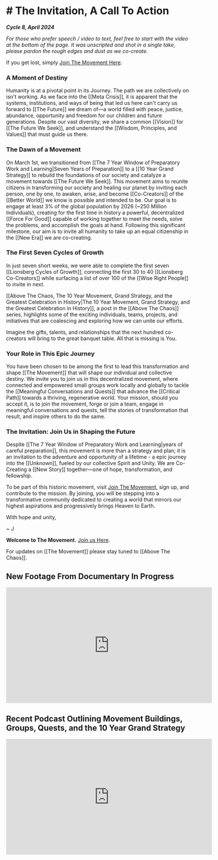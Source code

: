 # # The Invitation, A Call To Action

***Cycle 8, April 2024***

*For those who prefer speech / video to text, feel free to start with the video at the bottom of the page. It was unscripted and shot in a single take, please pardon the rough edges and dust as we co-create.* 

If you get lost, simply [Join The Movement Here](https://jordannicholas.org/join_the_movement).  
### A Moment of Destiny

Humanity is at a pivotal point in its Journey. The path we are collectively on isn't working. As we face into the [[Meta Crisis]], it is apparent that the systems, institutions, and ways of being that led us here can't carry us forward to [[The Future]] we dream of—a world filled with peace, justice, abundance, opportunity and freedom for our children and future generations. Despite our vast diversity, we share a common [[Vision]] for [[The Future We Seek]], and understand the [[Wisdom, Principles, and Values]] that must guide us there.

### The Dawn of a Movement

On March 1st, we transitioned from [[The 7 Year Window of Preparatory Work and Learning|Seven Years of Preparation]] to a [[10 Year Grand Strategy]] to rebuild the foundations of our society and catalyze a movement towards [[The Future We Seek]]. This movement aims to reunite citizens in transforming our society and healing our planet by inviting each person, one by one, to awaken, arise, and become [[Co-Creators]] of the [[Better World]] we know is possible and intended to be. Our goal is to engage at least 3% of the global population by 2026 (~250 Million Individuals), creating for the first time in history a powerful, decentralized [[Force For Good]] capable of working together to meet the needs, solve the problems, and accomplish the goals at hand. Following this significant milestone, our aim is to invite all humanity to take up an equal citizenship in the [[New Era]] we are co-creating. 

### The First Seven Cycles of Growth 

In just seven short weeks, we were able to complete the first seven [[Lionsberg Cycles of Growth]], connecting the first 30 to 40 [[Lionsberg Co-Creators]] while surfacing a list of over 100 of the [[Wise Right People]] to invite in next. 

[[Above The Chaos, The 10 Year Movement, Grand Strategy, and the Greatest Celebration in History|The 10 Year Movement, Grand Strategy, and the Greatest Celebration in History]], a post in the [[Above The Chaos]] series, highlights some of the exciting individuals, teams, projects, and initiatives that are coalescing and exploring how we can unite our efforts. 

Imagine the gifts, talents, and relationships that the next hundred co-creators will bring to the great banquet table. All that is missing is You.

### Your Role in This Epic Journey

You have been chosen to be among the first to lead this transformation and shape [[The Movement]] that will shape our individual and collective destiny. We invite you to join us in this decentralized movement, where connected and empowered small groups work locally and globally to tackle the [[Meaningful Conversations and Quests]] that advance the [[Critical Path]] towards a thriving, regenerative world. Your mission, should you accept it, is to join the movement, forge or join a team, engage in meaningful conversations and quests, tell the stories of transformation that result, and inspire others to do the same.

### The Invitation: Join Us in Shaping the Future

Despite [[The 7 Year Window of Preparatory Work and Learning|years of careful preparation]], this movement is more than a strategy and plan; it is an invitation to the adventure and opportunity of a lifetime - a epic journey into the [[Unknown]], fueled by our collective Spirit and Unity. We are Co-Creating a [[New Story]] together—one of hope, transformation, and fellowship.

To be part of this historic movement, visit [Join The Movement](https://jordannicholas.org/join_the_movement), sign up, and contribute to the mission. By joining, you will be stepping into a transformative community dedicated to creating a world that mirrors our highest aspirations and progressively brings Heaven to Earth. 

With hope and unity,

~ J  

**Welcome to The Movement.** [Join us Here](https://jordannicholas.org/join_the_movement). 

For updates on [[The Movement]] please stay tuned to [[Above The Chaos]]. 

## New Footage From Documentary In Progress 

<div style="text-align:center"><iframe width="560" height="315" src="https://www.youtube.com/embed/O5l--cZPFa0?si=2B1YS0fXZYHozVbd" title="YouTube video player" frameborder="0" allow="accelerometer; autoplay; clipboard-write; encrypted-media; gyroscope; picture-in-picture; web-share" referrerpolicy="strict-origin-when-cross-origin" allowfullscreen></iframe></div>

## Recent Podcast Outlining Movement Buildings, Groups, Quests, and the 10 Year Grand Strategy

<div style="text-align:center"><iframe width="560" height="315" src="https://open.spotify.com/episode/4bTcweSQxCVMloEoVE5M9i?si=Ix9fyN76SS-ERrEqMMBZIQ" title="YouTube video player" frameborder="0" allow="accelerometer; autoplay; clipboard-write; encrypted-media; gyroscope; picture-in-picture; web-share" referrerpolicy="strict-origin-when-cross-origin" allowfullscreen></iframe></div>

